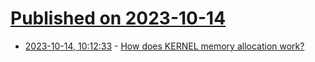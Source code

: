 # [Published on 2023-10-14](index.md)

* [2023-10-14, 10:12:33](https://lobste.rs/s/fdaarz/how_does_kernel_memory_allocation_work) - [How does KERNEL memory allocation work?](https://www.youtube.com/watch?v=NC_qkXznvkg)
